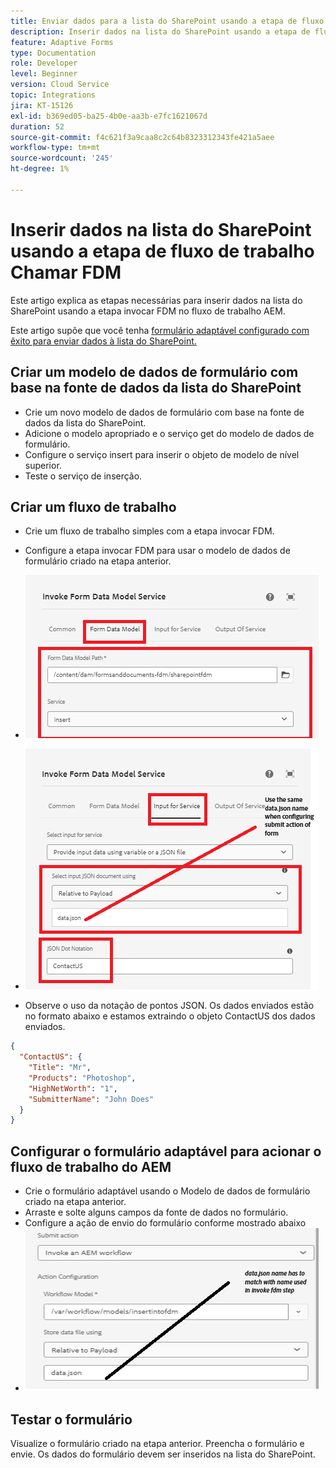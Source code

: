 ```yaml
---
title: Enviar dados para a lista do SharePoint usando a etapa de fluxo de trabalho
description: Inserir dados na lista do SharePoint usando a etapa de fluxo de trabalho invocar FDM
feature: Adaptive Forms
type: Documentation
role: Developer
level: Beginner
version: Cloud Service
topic: Integrations
jira: KT-15126
exl-id: b369ed05-ba25-4b0e-aa3b-e7fc1621067d
duration: 52
source-git-commit: f4c621f3a9caa8c2c64b8323312343fe421a5aee
workflow-type: tm+mt
source-wordcount: '245'
ht-degree: 1%

---
```


# Inserir dados na lista do SharePoint usando a etapa de fluxo de trabalho Chamar FDM


Este artigo explica as etapas necessárias para inserir dados na lista do SharePoint usando a etapa invocar FDM no fluxo de trabalho AEM.

Este artigo supõe que você tenha [formulário adaptável configurado com êxito para enviar dados à lista do SharePoint.](https://experienceleague.adobe.com/docs/experience-manager-cloud-service/content/forms/adaptive-forms-authoring/authoring-adaptive-forms-core-components/create-an-adaptive-form-on-forms-cs/configure-submit-actions-core-components.html?lang=en#connect-af-sharepoint-list)


## Criar um modelo de dados de formulário com base na fonte de dados da lista do SharePoint

* Crie um novo modelo de dados de formulário com base na fonte de dados da lista do SharePoint.
* Adicione o modelo apropriado e o serviço get do modelo de dados de formulário.
* Configure o serviço insert para inserir o objeto de modelo de nível superior.
* Teste o serviço de inserção.


## Criar um fluxo de trabalho

* Crie um fluxo de trabalho simples com a etapa invocar FDM.
* Configure a etapa invocar FDM para usar o modelo de dados de formulário criado na etapa anterior.
* ![associate-fdm](assets/fdm-insert-1.png)

* ![map-input-parameters](assets/fdm-insert-2.png)
* Observe o uso da notação de pontos JSON. Os dados enviados estão no formato abaixo e estamos extraindo o objeto ContactUS dos dados enviados.

```json
{
  "ContactUS": {
    "Title": "Mr",
    "Products": "Photoshop",
    "HighNetWorth": "1",
    "SubmitterName": "John Does"
  }
}
```



## Configurar o formulário adaptável para acionar o fluxo de trabalho do AEM

* Crie o formulário adaptável usando o Modelo de dados de formulário criado na etapa anterior.
* Arraste e solte alguns campos da fonte de dados no formulário.
* Configure a ação de envio do formulário conforme mostrado abaixo
* ![ação de envio](assets/configure-af.png)



## Testar o formulário

Visualize o formulário criado na etapa anterior. Preencha o formulário e envie. Os dados do formulário devem ser inseridos na lista do SharePoint.
